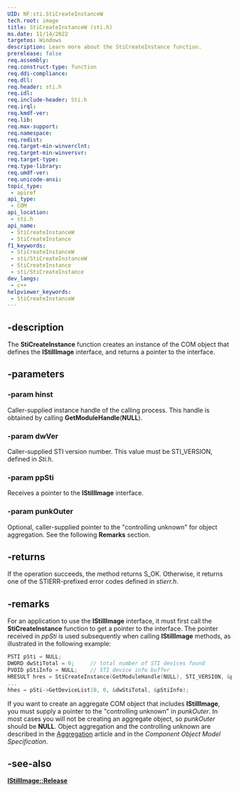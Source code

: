 ```yaml
---
UID: NF:sti.StiCreateInstanceW
tech.root: image
title: StiCreateInstanceW (sti.h)
ms.date: 11/14/2022
targetos: Windows
description: Learn more about the StiCreateInstance function.
prerelease: false
req.assembly: 
req.construct-type: function
req.ddi-compliance: 
req.dll: 
req.header: sti.h
req.idl: 
req.include-header: Sti.h
req.irql: 
req.kmdf-ver: 
req.lib: 
req.max-support: 
req.namespace: 
req.redist: 
req.target-min-winverclnt: 
req.target-min-winversvr: 
req.target-type: 
req.type-library: 
req.umdf-ver: 
req.unicode-ansi: 
topic_type:
 - apiref
api_type:
 - COM
api_location:
 - sti.h
api_name:
 - StiCreateInstanceW
 - StiCreateInstance
f1_keywords:
 - StiCreateInstanceW
 - sti/StiCreateInstanceW
 - StiCreateInstance
 - sti/StiCreateInstance
dev_langs:
 - c++
helpviewer_keywords:
 - StiCreateInstanceW
---
```


## -description

The **StiCreateInstance** function creates an instance of the COM object that defines the **IStillImage** interface, and returns a pointer to the interface.

## -parameters

### -param hinst

Caller-supplied instance handle of the calling process. This handle is obtained by calling **GetModuleHandle**(**NULL**).

### -param dwVer

Caller-supplied STI version number. This value must be STI\_VERSION, defined in *Sti.h*.

### -param ppSti

Receives a pointer to the **IStillImage** interface.

### -param punkOuter

Optional, caller-supplied pointer to the "controlling unknown" for object aggregation. See the following **Remarks** section.

## -returns

If the operation succeeds, the method returns S\_OK. Otherwise, it returns one of the STIERR-prefixed error codes defined in *stierr.h*.

## -remarks

For an application to use the **IStillImage** interface, it must first call the **StiCreateInstance** function to get a pointer to the interface. The pointer received in *ppSti* is used subsequently when calling **IStillImage** methods, as illustrated in the following example:

```cpp
PSTI pSti = NULL;
DWORD dwStiTotal = 0;     // total number of STI devices found
PVOID pStiInfo = NULL;    // STI device info buffer
HRESULT hres = StiCreateInstance(GetModuleHandle(NULL), STI_VERSION, &pSti, NULL);
...
hhes = pSti->GetDeviceList(0, 0, &dwStiTotal, &pStiInfo);
```

If you want to create an aggregate COM object that includes **IStillImage**, you must supply a pointer to the "controlling unknown" in *punkOuter*. In most cases you will not be creating an aggregate object, so *punkOuter* should be **NULL**. Object aggregation and the controlling unknown are described in the [Aggregation](/windows/win32/com/aggregation) article and in the *Component Object Model Specification*.

## -see-also

[**IStillImage::Release**](nf-sti-istillimagew-release.md)
